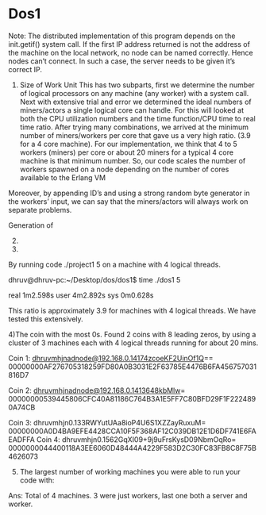# Dos1

Note: The distributed implementation of this program depends on the init.getif() system call. If the first IP address returned is not the address of the machine on the local network, no node can be named correctly. Hence nodes can’t connect. In such a case, the server needs to be given it’s correct IP.

1) Size of Work Unit
	This has two subparts, first we determine the number of logical processors on any machine (any worker) with a system call. Next with extensive trial and error we determined the ideal numbers of miners/actors a single  logical core can handle. For this will looked at both the CPU utilization numbers and the time function/CPU time to real time ratio. After trying many combinations, we arrived at the minimum number of miners/workers per core that gave us a very high ratio. (3.9 for a 4 core machine). For our implementation, we think that 4 to 5 workers (miners) per core or about 20 miners for a typical 4 core machine is that minimum number. So, our code scales the number of workers spawned on a node  depending on the number of cores available to the Erlang VM  

Moreover, by appending ID’s  and using a strong random byte generator in the workers’ input, we can say that the miners/actors will always work on separate problems. 

Generation of 


2)

3)
By running code ./project1 5 on a machine with 4 logical threads.

dhruv@dhruv-pc:~/Desktop/dos/dos1$ time ./dos1 5

real    1m2.598s
user    4m2.892s
sys     0m0.628s


This ratio is approximately 3.9 for machines with 4 logical threads. We have tested this extensively.


4)The coin with the most 0s.
Found 2 coins with 8 leading zeros, by using a cluster of 3 machines each with 4 logical threads running for about 20 mins.


Coin 1: dhruvmhjnadnode@192.168.0.14174zcoeKF2UinOf1Q==	00000000AF276705318259FD80A0B3031E2F63785E4476B6FA456757031816D7

Coin 2: dhruvmhjnadnode@192.168.0.1413648kbMlw=	00000000539445806CFC40A81186C764B3A1E5FF7C80BFD29F1F2224890A74CB

Coin 3: dhruvmhjn0.133RWYutUAa8ioP4U6S1XZZayRuxuM=	00000000A0D4BA9EFE4428CCA10F5F368AF12C039DB12E1D6DF741E6FAEADFFA
Coin 4: dhruvmhjn0.1562GqXI09+9j9uFrsKysD09NbmOqRo=	0000000044400118A3EE6060D48444A4229F583D2C30FC83FB8C8F75B4626073

5) The largest number of working machines you were able to run your code with:

Ans:  Total of 4 machines. 3 were just workers, last one both a server and worker.


